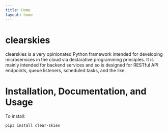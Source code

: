 ```yaml
---
title: Home
layout: home
---
```


# clearskies

clearskies is a very opinionated Python framework intended for developing microservices in the cloud via declarative programming principles.  It is mainly intended for backend services and so is designed for RESTful API endpoints, queue listeners, scheduled tasks, and the like.

# Installation, Documentation, and Usage

To install:

```
pip3 install clear-skies
```
